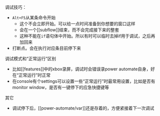 调试技巧：
- `Alt+F5`从某条命令开始
  - 这个不会立即开始。可以给一点时间准备到你想要的窗口这样
  - 会在一个[[subflow]]结束，而不会完成接下来的整套
  - 这种不能在`if`语句体中开始。所以有时可以临时去掉if用于调试，之后再加回来
- 打断点。会在执行对应条目前停下来

调试模式和“正常运行”区别
- 比如[[features]]中的xbox录屏，调试时会错误录power automate自身，好在“正常运行”时正常
- 在console有个settings可以设置一些“正常运行”时最常用设置，比如是否有monitor window，是否有一键停下的应急快捷键等

其它
- 调试停下后，[[power-automate/var]]还是存着的，方便紧接着下一次调试